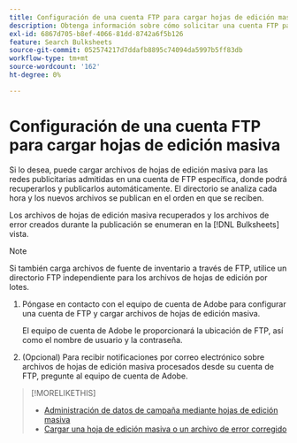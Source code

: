 ```yaml
---
title: Configuración de una cuenta FTP para cargar hojas de edición masiva
description: Obtenga información sobre cómo solicitar una cuenta FTP para cargar archivos de hojas de edición por lotes.
exl-id: 6867d705-b8ef-4066-81dd-8742a6f5b126
feature: Search Bulksheets
source-git-commit: 052574217d7ddafb8895c74094da5997b5ff83db
workflow-type: tm+mt
source-wordcount: '162'
ht-degree: 0%

---
```


# Configuración de una cuenta FTP para cargar hojas de edición masiva

Si lo desea, puede cargar archivos de hojas de edición masiva para las redes publicitarias admitidas en una cuenta de FTP específica, donde podrá recuperarlos y publicarlos automáticamente. El directorio se analiza cada hora y los nuevos archivos se publican en el orden en que se reciben.

Los archivos de hojas de edición masiva recuperados y los archivos de error creados durante la publicación se enumeran en la [!DNL Bulksheets] vista.

>[!NOTE]
>
>Si también carga archivos de fuente de inventario a través de FTP, utilice un directorio FTP independiente para los archivos de hojas de edición por lotes.

1. Póngase en contacto con el equipo de cuenta de Adobe para configurar una cuenta de FTP y cargar archivos de hojas de edición masiva.

   El equipo de cuenta de Adobe le proporcionará la ubicación de FTP, así como el nombre de usuario y la contraseña.

1. (Opcional) Para recibir notificaciones por correo electrónico sobre archivos de hojas de edición masiva procesados desde su cuenta de FTP, pregunte al equipo de cuenta de Adobe.

>[!MORELIKETHIS]
>
>* [Administración de datos de campaña mediante hojas de edición masiva](bulksheet-about.md)
>* [Cargar una hoja de edición masiva o un archivo de error corregido](bulksheet-upload.md)
